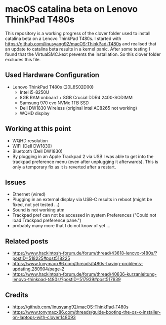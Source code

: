 # macOS catalina beta on Lenovo ThinkPad T480s

This repository is a working progress of the clover folder used to install catalina beta on a Lenovo ThinkPad T480s.
I started with https://github.com/linusyang92/macOS-ThinkPad-T480s and realised that an update to catalina beta results in a kernel panic. After some testing I found that the VirtualSMC.kext prevents the installation. So this clover folder excludes this file.

## Used Hardware Configuration

- Lenovo ThinkPad T480s (20L8S02D00)
  - Intel i5-8250U
  - 8GB RAM onboard + 8GB Crucial DDR4 2400-SODIMM
  - Samsung 970 evo NVMe 1TB SSD
  - Dell DW1830 Wireless (original Intel AC8265 not working)
  - WQHD display

## Working at this point

- WQHD resolution
- WiFi (Dell DW1830)
- Bluetooth (Dell DW1830)
- By plugging in an Apple Trackpad 2 via USB I was able to get into the trackpad preference menu (even after unplugging it afterwards). This is only a temporary fix as it is reverted after a restart.

## Issues

- Ethernet (wired)
- Plugging in an external display via USB-C results in reboot (might be fixed, not yet tested ...)
- Sound is not working atm
- Trackpad pref can not be accessed in system Preferences ("Could not load Trackpad preference pane.")
- probably many more that I do not know of yet ...

## Related posts
- https://www.hackintosh-forum.de/forum/thread/43618-lenovo-t480s/?postID=518225#post518225
- https://www.tonymacx86.com/threads/t480s-having-problems-updating.280904/page-2
- https://www.hackintosh-forum.de/forum/thread/40836-kurzanleitung-lenovo-thinkpad-t480s/?postID=517939#post517939

## Credits
- https://github.com/linusyang92/macOS-ThinkPad-T480s
- https://www.tonymacx86.com/threads/guide-booting-the-os-x-installer-on-laptops-with-clover.148093
